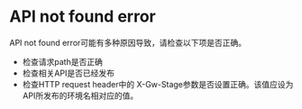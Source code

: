 # API not found error

API not found error可能有多种原因导致，请检查以下项是否正确。    

* 检查请求path是否正确  
* 检查相关API是否已经发布
* 检查HTTP request header中的 X-Gw-Stage参数是否设置正确。该值应设为API所发布的环境名相对应的值。


